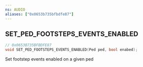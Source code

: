 ```yaml
---
ns: AUDIO
aliases: ["0x0653b735bfbdfe87"]
---
```

## SET_PED_FOOTSTEPS_EVENTS_ENABLED

```c
// 0x0653B735BFBDFE87
void SET_PED_FOOTSTEPS_EVENTS_ENABLED(Ped ped, bool enabed);
```

Set footstep events enabled on a given ped

